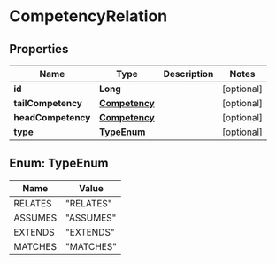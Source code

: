 

# CompetencyRelation


## Properties

| Name | Type | Description | Notes |
|------------ | ------------- | ------------- | -------------|
|**id** | **Long** |  |  [optional] |
|**tailCompetency** | [**Competency**](Competency.md) |  |  [optional] |
|**headCompetency** | [**Competency**](Competency.md) |  |  [optional] |
|**type** | [**TypeEnum**](#TypeEnum) |  |  [optional] |



## Enum: TypeEnum

| Name | Value |
|---- | -----|
| RELATES | &quot;RELATES&quot; |
| ASSUMES | &quot;ASSUMES&quot; |
| EXTENDS | &quot;EXTENDS&quot; |
| MATCHES | &quot;MATCHES&quot; |



